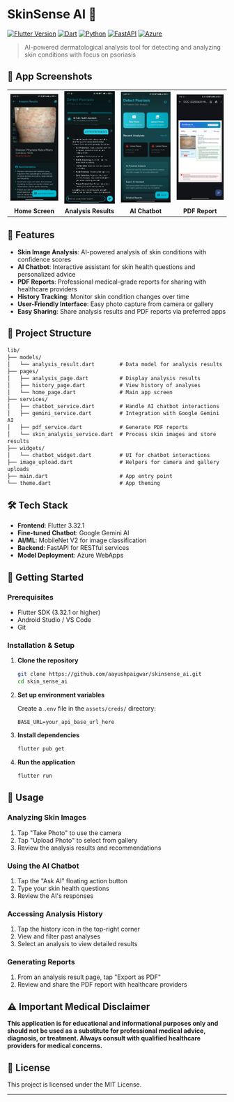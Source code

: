 # SkinSense AI 🔬

[![Flutter Version](https://img.shields.io/badge/Flutter-02569B?style=for-the-badge&logo=flutter&logoColor=white)](https://flutter.dev/)
[![Dart](https://img.shields.io/badge/Dart-0175C2?style=for-the-badge&logo=dart&logoColor=white)](https://dart.dev/)
[![Python](https://img.shields.io/badge/Python-3776AB?style=for-the-badge&logo=python&logoColor=white)](https://python.org/)
[![FastAPI](https://img.shields.io/badge/FastAPI-009688?style=for-the-badge&logo=fastapi&logoColor=white)](https://fastapi.tiangolo.com/)
[![Azure](https://img.shields.io/badge/Microsoft_Azure-0089D0?style=for-the-badge&logo=microsoft-azure&logoColor=white)](https://azure.microsoft.com/)

> AI-powered dermatological analysis tool for detecting and analyzing skin conditions with focus on psoriasis

## 📱 App Screenshots

<table>
  <tr>
    <td><img src="https://github.com/AayushPaigwar/skinsense_ai/blob/master/assets/readme-assets/analysis-result.jpeg" alt="Analysis Results" width="200"/></td>
    <td><img src="https://github.com/AayushPaigwar/skinsense_ai/blob/master/assets/readme-assets/ask-ai.jpeg" alt="AI Chatbot" width="200"/></td>
    <td><img src="https://github.com/AayushPaigwar/skinsense_ai/blob/master/assets/readme-assets/home-page.jpeg" alt="Home Screen" width="200"/></td>
    <td><img src="https://github.com/AayushPaigwar/skinsense_ai/blob/master/assets/readme-assets/pdf-preview.jpeg" alt="PDF Report" width="200"/></td>
  </tr>
  <tr>
    <td align="center"><b>Home Screen</b></td>
    <td align="center"><b>Analysis Results</b></td>
    <td align="center"><b>AI Chatbot</b></td>
    <td align="center"><b>PDF Report</b></td>
  </tr>
</table>

## 🌟 Features

- **Skin Image Analysis**: AI-powered analysis of skin conditions with confidence scores
- **AI Chatbot**: Interactive assistant for skin health questions and personalized advice
- **PDF Reports**: Professional medical-grade reports for sharing with healthcare providers
- **History Tracking**: Monitor skin condition changes over time
- **User-Friendly Interface**: Easy photo capture from camera or gallery
- **Easy Sharing**: Share analysis results and PDF reports via preferred apps

## 📁 Project Structure

```
lib/
├── models/
│   └── analysis_result.dart        # Data model for analysis results
├── pages/
│   ├── analysis_page.dart          # Display analysis results
│   ├── history_page.dart           # View history of analyses
│   └── home_page.dart              # Main app screen
├── services/
│   ├── chatbot_service.dart        # Handle AI chatbot interactions
│   ├── gemini_service.dart         # Integration with Google Gemini AI
│   ├── pdf_service.dart            # Generate PDF reports
│   └── skin_analysis_service.dart  # Process skin images and store results
├── widgets/
│   └── chatbot_widget.dart         # UI for chatbot interactions
├── image_upload.dart               # Helpers for camera and gallery uploads
├── main.dart                       # App entry point
└── theme.dart                      # App theming
```

## 🛠️ Tech Stack

- **Frontend**: Flutter 3.32.1
- **Fine-tuned Chatbot**: Google Gemini AI
- **AI/ML**: MobileNet V2 for image classification
- **Backend**: FastAPI for RESTful services
- **Model Deployment**: Azure WebApps

## 🚀 Getting Started

### Prerequisites

- Flutter SDK (3.32.1 or higher)
- Android Studio / VS Code
- Git

### Installation & Setup

1. **Clone the repository**

   ```bash
   git clone https://github.com/aayushpaigwar/skinsense_ai.git
   cd skin_sense_ai
   ```

2. **Set up environment variables**

   Create a `.env` file in the `assets/creds/` directory:

   ```env
   BASE_URL=your_api_base_url_here
   ```

3. **Install dependencies**

   ```bash
   flutter pub get
   ```

4. **Run the application**

   ```bash
   flutter run
   ```

## 📱 Usage

### Analyzing Skin Images

1. Tap "Take Photo" to use the camera
2. Tap "Upload Photo" to select from gallery
3. Review the analysis results and recommendations

### Using the AI Chatbot

1. Tap the "Ask AI" floating action button
2. Type your skin health questions
3. Review the AI's responses

### Accessing Analysis History

1. Tap the history icon in the top-right corner
2. View and filter past analyses
3. Select an analysis to view detailed results

### Generating Reports

1. From an analysis result page, tap "Export as PDF"
2. Review and share the PDF report with healthcare providers

## ⚠️ Important Medical Disclaimer

**This application is for educational and informational purposes only and should not be used as a substitute for professional medical advice, diagnosis, or treatment. Always consult with qualified healthcare providers for medical concerns.**

## 📝 License

This project is licensed under the MIT License.

---
